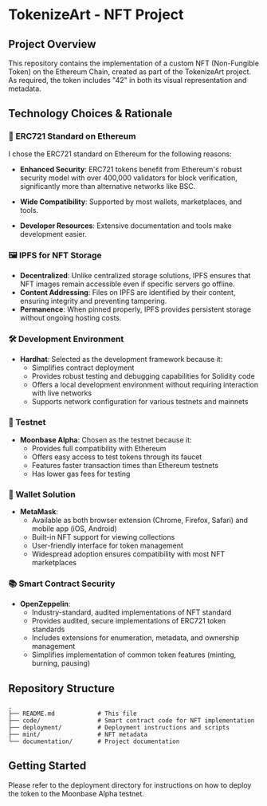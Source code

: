 # TokenizeArt - NFT Project

## Project Overview
This repository contains the implementation of a custom NFT (Non-Fungible Token) on the Ethereum Chain, created as part of the TokenizeArt project. As required, the token includes "42" in both its visual representation and metadata.

## Technology Choices & Rationale

### 🔷 ERC721 Standard on Ethereum

I chose the ERC721 standard on Ethereum for the following reasons:

- **Enhanced Security**: ERC721 tokens benefit from Ethereum's robust security model with over 400,000 validators for block verification, significantly more than alternative networks like BSC.

- **Wide Compatibility**: Supported by most wallets, marketplaces, and tools.

- **Developer Resources**: Extensive documentation and tools make development easier.

### 🖼️ IPFS for NFT Storage

- **Decentralized**: Unlike centralized storage solutions, IPFS ensures that NFT images remain accessible even if specific servers go offline.
- **Content Addressing**: Files on IPFS are identified by their content, ensuring integrity and preventing tampering.
- **Permanence**: When pinned properly, IPFS provides persistent storage without ongoing hosting costs.

### 🛠️ Development Environment

- **Hardhat**: Selected as the development framework because it:
  - Simplifies contract deployment
  - Provides robust testing and debugging capabilities for Solidity code
  - Offers a local development environment without requiring interaction with live networks
  - Supports network configuration for various testnets and mainnets

### 🌙 Testnet

- **Moonbase Alpha**: Chosen as the testnet because it:
  - Provides full compatibility with Ethereum
  - Offers easy access to test tokens through its faucet
  - Features faster transaction times than Ethereum testnets
  - Has lower gas fees for testing

### 🦊 Wallet Solution

- **MetaMask**:
  - Available as both browser extension (Chrome, Firefox, Safari) and mobile app (iOS, Android)
  - Built-in NFT support for viewing collections
  - User-friendly interface for token management
  - Widespread adoption ensures compatibility with most NFT marketplaces

### 📚 Smart Contract Security

- **OpenZeppelin**:
  - Industry-standard, audited implementations of NFT standard
  - Provides audited, secure implementations of ERC721 token standards
  - Includes extensions for enumeration, metadata, and ownership management
  - Simplifies implementation of common token features (minting, burning, pausing)

## Repository Structure

```
.
├── README.md            # This file
├── code/                # Smart contract code for NFT implementation
├── deployment/          # Deployment instructions and scripts
├── mint/                # NFT metadata
└── documentation/       # Project documentation
```

## Getting Started

Please refer to the deployment directory for instructions on how to deploy the token to the Moonbase Alpha testnet.
